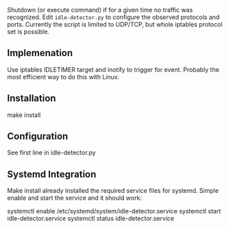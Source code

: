 Shutdown (or execute command) if for a given time no traffic was recognized.
Edit ```idle-detector.py``` to configure the observed protocols and ports.
Currently the script is limited to UDP/TCP, but whole iptables protocol set is
possible.

## Implemenation ##

Use iptables IDLETIMER target and inotify to trigger for event. Probably the
most efficient way to do this with Linux.

## Installation ##

make install

## Configuration ##

See first line in idle-detector.py

## Systemd Integration ##

Make install already installed the required service files for systemd. Simple
enable and start the service and it should work:

systemctl enable /etc/systemd/system/idle-detector.service
systemctl start idle-detector.service
systemctl status idle-detector.service
